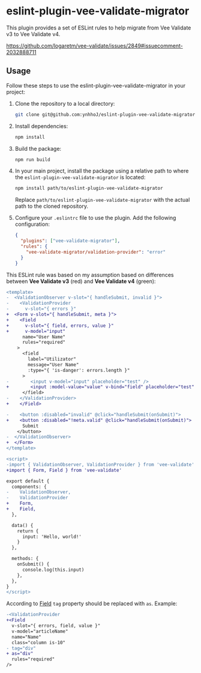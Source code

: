 # eslint-plugin-vee-validate-migrator

This plugin provides a set of ESLint rules to help migrate from Vee Validate v3 to Vee Validate v4.

https://github.com/logaretm/vee-validate/issues/2849#issuecomment-2032888711

## Usage

Follow these steps to use the eslint-plugin-vee-validate-migrator in your project:

1. Clone the repository to a local directory:
    ```sh
    git clone git@github.com:ynhhoJ/eslint-plugin-vee-validate-migrator.git
    ```

2. Install dependencies:
    ```sh
    npm install
    ```

3. Build the package:
    ```sh
    npm run build
    ```

4. In your main project, install the package using a relative path to where the `eslint-plugin-vee-validate-migrator` is located:
    ```sh
    npm install path/to/eslint-plugin-vee-validate-migrator
    ```
   Replace `path/to/eslint-plugin-vee-validate-migrator` with the actual path to the cloned repository.

5. Configure your `.eslintrc` file to use the plugin. Add the following configuration:
    ```json
    {
      "plugins": ["vee-validate-migrator"],
      "rules": {
        "vee-validate-migrator/validation-provider": "error"
      }
    }
    ```

This ESLint rule was based on my assumption based on differences between **Vee Validate v3** (red) and **Vee Validate v4** (green):

  ```diff
  <template>
  -  <ValidationObserver v-slot="{ handleSubmit, invalid }">
  -    <ValidationProvider
  -      v-slot="{ errors }"
  +  <Form v-slot="{ handleSubmit, meta }">
  +    <Field
  +      v-slot="{ field, errors, value }"
  +      v-model="input"
        name="User Name"
        rules="required"
      >
        <field
          label="Utilizator"
          message="User Name"
          :type="{ 'is-danger': errors.length }"
        >
  -        <input v-model="input" placeholder="test" />
  +        <input :model-value="value" v-bind="field" placeholder="test" />
        </field>
  -    </ValidationProvider>
  +    </Field>
  
  -    <button :disabled="invalid" @click="handleSubmit(onSubmit)">
  +    <button :disabled="!meta.valid" @click="handleSubmit(onSubmit)">
        Submit
      </button>
  -  </ValidationObserver>
  +  </Form>
  </template>
  
  <script>
  -import { ValidationObserver, ValidationProvider } from 'vee-validate'
  +import { Form, Field } from 'vee-validate'
  
  export default {
    components: {
  -    ValidationObserver,
  -    ValidationProvider
  +    Form,
  +    Field,
    },
  
    data() {
      return {
        input: 'Hello, world!'
      }
    },
  
    methods: {
      onSubmit() {
        console.log(this.input)
      },
    },
  }
  </script>
  ```

According to [Field](https://vee-validate.logaretm.com/v4/api/field) `tag` property should be replaced with `as`.
Example:
```diff
-<ValidationProvider
+<Field
  v-slot="{ errors, field, value }"
  v-model="articleName"
  name="Name"
  class="column is-10"
- tag="div"
+ as="div"
  rules="required"
/>
```
